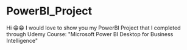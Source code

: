 # PowerBI_Project

Hi 😁😁 I would love to show you my PowerBI Project that I completed through Udemy Course: "Microsoft Power BI Desktop for Business Intelligence" 
